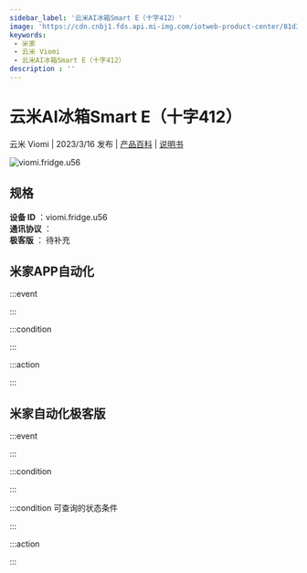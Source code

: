 ```yaml
---
sidebar_label: '云米AI冰箱Smart E（十字412）'
image: 'https://cdn.cnbj1.fds.api.mi-img.com/iotweb-product-center/81d3b6fc6284469037f4c28f22bbdf63_1676945581807.png?GalaxyAccessKeyId=AKVGLQWBOVIRQ3XLEW&Expires=9223372036854775807&Signature=zOO8HI7RWRN/E+eyOEfpGy52/zM='
keywords: 
 - 米家
 - 云米 Viomi
 - 云米AI冰箱Smart E（十字412）
description : ''
---
```

# 云米AI冰箱Smart E（十字412）

云米 Viomi | 2023/3/16 发布 | [产品百科](https://home.mi.com/webapp/content/baike/product/index.html?model=viomi.fridge.u56/) | [说明书](https://home.mi.com/views/introduction.html?model=viomi.fridge.u56&region=cn)

![viomi.fridge.u56](https://cdn.cnbj1.fds.api.mi-img.com/iotweb-product-center/81d3b6fc6284469037f4c28f22bbdf63_1676945581807.png?GalaxyAccessKeyId=AKVGLQWBOVIRQ3XLEW&Expires=9223372036854775807&Signature=zOO8HI7RWRN/E+eyOEfpGy52/zM=)

## 规格  
> 
**设备 ID** ：viomi.fridge.u56  
**通讯协议** ：  
**极客版**  ： 待补充 


## 米家APP自动化  

:::event  

:::

:::condition  

:::

:::action   

:::

## 米家自动化极客版  

:::event  

:::

:::condition  

:::

:::condition 可查询的状态条件  

:::

:::action  

:::

        
